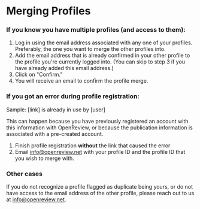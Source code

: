 # Merging Profiles

### If you know you have multiple profiles (and access to them):

1. Log in using the email address associated with any one of your profiles. Preferably, the one you want to merge the other profiles into.
2. Add the email address that is already confirmed in your other profile to the profile you're currently logged into. (You can skip to step 3 if you have already added this email address.)
3. Click on "Confirm."
4. You will receive an email to confirm the profile merge.

### If you got an error during profile registration:

Sample: \[link] is already in use by \[user]

This can happen because you have previously registered an account with this information with OpenReview, or because the publication information is associated with a pre-created account.

1. Finish profile registration **without** the link that caused the error
2. Email info@openreview.net with your profile ID and the profile ID that you wish to merge with.

### Other cases

If you do not recognize a profile flagged as duplicate being yours, or do not have access to the email address of the other profile, please reach out to us at info@openreview.net.
